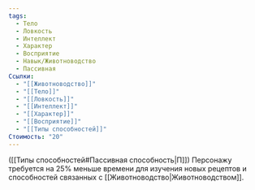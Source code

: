 ```yaml
---
tags:
  - Тело
  - Ловкость
  - Интеллект
  - Характер
  - Восприятие
  - Навык/Животноводство
  - Пассивная
Ссылки:
  - "[[Животноводство]]"
  - "[[Тело]]"
  - "[[Ловкость]]"
  - "[[Интеллект]]"
  - "[[Характер]]"
  - "[[Восприятие]]"
  - "[[Типы способностей]]"
Стоимость: "20"
---
```

([[Типы способностей#Пассивная способность|П]]) Персонажу требуется на 25% меньше времени для изучения новых рецептов и способностей связанных с [[Животноводство|Животноводством]].